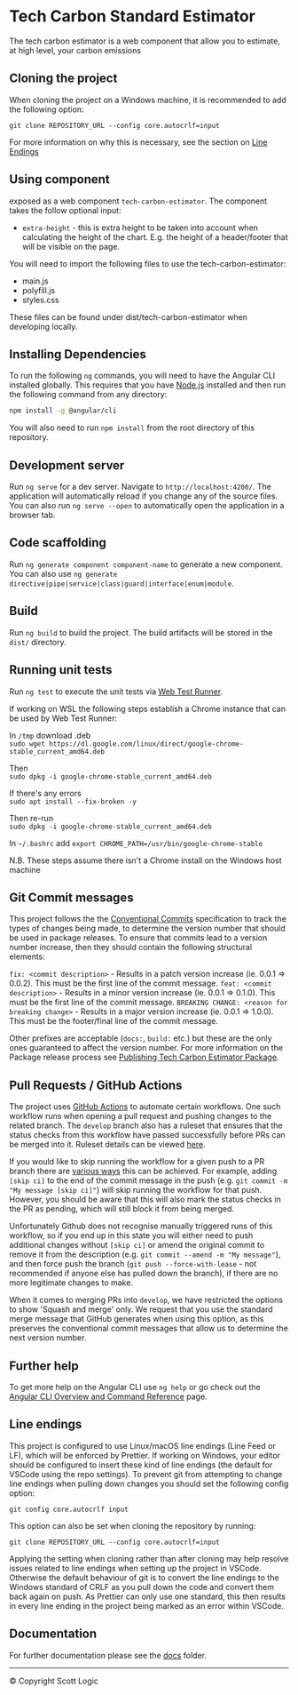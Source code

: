 # Tech Carbon Standard Estimator

The tech carbon estimator is a web component that allow you to estimate, at high level, your carbon emissions

## Cloning the project

When cloning the project on a Windows machine, it is recommended to add the following option:

```
git clone REPOSITORY_URL --config core.autocrlf=input
```

For more information on why this is necessary, see the section on [Line Endings](#line-endings)

## Using component

exposed as a web component `tech-carbon-estimator`. The component takes the follow optional input:

- `extra-height` - this is extra height to be taken into account when calculating the height of the chart. E.g. the height of a header/footer that will be visible on the page.

You will need to import the following files to use the tech-carbon-estimator:

- main.js
- polyfill.js
- styles.css

These files can be found under dist/tech-carbon-estimator when developing locally.

## Installing Dependencies

To run the following `ng` commands, you will need to have the Angular CLI installed globally. This requires that you have [Node.js](https://nodejs.org) installed and then run the following command from any directory:

```bash
npm install -g @angular/cli
```

You will also need to run `npm install` from the root directory of this repository.

## Development server

Run `ng serve` for a dev server. Navigate to `http://localhost:4200/`. The application will automatically reload if you change any of the source files. You can also run `ng serve --open` to automatically open the application in a browser tab.

## Code scaffolding

Run `ng generate component component-name` to generate a new component. You can also use `ng generate directive|pipe|service|class|guard|interface|enum|module`.

## Build

Run `ng build` to build the project. The build artifacts will be stored in the `dist/` directory.

## Running unit tests

Run `ng test` to execute the unit tests via [Web Test Runner](https://modern-web.dev/docs/test-runner/overview/).

If working on WSL the following steps establish a Chrome instance that can be used by Web Test Runner:

In `/tmp` download .deb\
`sudo wget https://dl.google.com/linux/direct/google-chrome-stable_current_amd64.deb`

Then\
`sudo dpkg -i google-chrome-stable_current_amd64.deb`

If there's any errors\
`sudo apt install --fix-broken -y`

Then re-run\
`sudo dpkg -i google-chrome-stable_current_amd64.deb`

In `~/.bashrc` add `export CHROME_PATH=/usr/bin/google-chrome-stable`

N.B. These steps assume there isn't a Chrome install on the Windows host machine 


## Git Commit messages

This project follows the the [Conventional Commits](https://www.conventionalcommits.org/en/v1.0.0/) specification to track the types of changes being made, to determine the version number that should be used in package releases. To ensure that commits lead to a version number increase, then they should contain the following structural elements:

`fix: <commit description>` - Results in a patch version increase (ie. 0.0.1 => 0.0.2). This must be the first line of the commit message.
`feat: <commit description>` - Results in a minor version increase (ie. 0.0.1 => 0.1.0). This must be the first line of the commit message.
`BREAKING CHANGE: <reason for breaking change>` - Results in a major version increase (ie. 0.0.1 => 1.0.0). This must be the footer/final line of the commit message.

Other prefixes are acceptable (`docs:`, `build:` etc.) but these are the only ones guaranteed to affect the version number. For more information on the Package release process see [Publishing Tech Carbon Estimator Package](docs/publish_process.md).

## Pull Requests / GitHub Actions

The project uses [GitHub Actions](https://docs.github.com/en/actions) to automate certain workflows. One such workflow runs when opening a pull request and pushing changes to the related branch. The `develop` branch also has a ruleset that ensures that the status checks from this workflow have passed successfully before PRs can be merged into it. Ruleset details can be viewed [here](https://github.com/ScottLogic/sl-tech-carbon-estimator/rules).

If you would like to skip running the workflow for a given push to a PR branch there are [various ways](https://docs.github.com/en/actions/managing-workflow-runs/skipping-workflow-runs) this can be achieved. For example, adding `[skip ci]` to the end of the commit message in the push (e.g. `git commit -m "My message [skip ci]"`) will skip running the workflow for that push. However, you should be aware that this will also mark the status checks in the PR as pending, which will still block it from being merged.

Unfortunately Github does not recognise manually triggered runs of this workflow, so if you end up in this state you will either need to push additional changes without `[skip ci]` or amend the original commit to remove it from the description (e.g. `git commit --amend -m "My message"`), and then force push the branch (`git push --force-with-lease` - not recommended if anyone else has pulled down the branch), if there are no more legitimate changes to make.

When it comes to merging PRs into `develop`, we have restricted the options to show 'Squash and merge' only. We request that you use the standard merge message that GitHub generates when using this option, as this preserves the conventional commit messages that allow us to determine the next version number.

## Further help

To get more help on the Angular CLI use `ng help` or go check out the [Angular CLI Overview and Command Reference](https://angular.io/cli) page.

## Line endings

This project is configured to use Linux/macOS line endings (Line Feed or LF), which will be enforced by Prettier. If working on Windows, your editor should be configured to insert these kind of line endings (the default for VSCode using the repo settings). To prevent git from attempting to change line endings when pulling down changes you should set the following config option:

```
git config core.autocrlf input
```

This option can also be set when cloning the repository by running:

```
git clone REPOSITORY_URL --config core.autocrlf=input
```

Applying the setting when cloning rather than after cloning may help resolve issues related to line endings when setting up the project in VSCode. Otherwise the default behaviour of git is to convert the line endings to the Windows standard of CRLF as you pull down the code and convert them back again on push. As Prettier can only use one standard, this then results in every line ending in the project being marked as an error within VSCode.

## Documentation

For further documentation please see the [docs](docs) folder.

---

© Copyright Scott Logic
